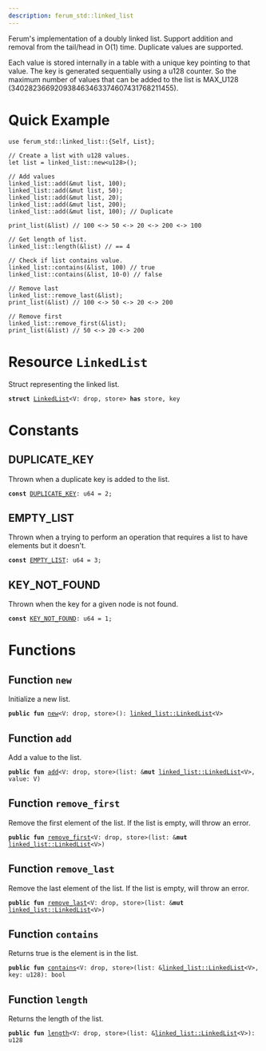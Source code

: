 ```yaml
---
description: ferum_std::linked_list
---
```


Ferum's implementation of a doubly linked list. Support addition and removal from the tail/head in O(1) time.
Duplicate values are supported.

Each value is stored internally in a table with a unique key pointing to that value. The key is generated
sequentially using a u128 counter. So the maximum number of values that can be added to the list is MAX_U128
(340282366920938463463374607431768211455).


<a name="@quick-example"></a>

# Quick Example


```
use ferum_std::linked_list::{Self, List};

// Create a list with u128 values.
let list = linked_list::new<u128>();

// Add values
linked_list::add(&mut list, 100);
linked_list::add(&mut list, 50);
linked_list::add(&mut list, 20);
linked_list::add(&mut list, 200);
linked_list::add(&mut list, 100); // Duplicate

print_list(&list) // 100 <-> 50 <-> 20 <-> 200 <-> 100

// Get length of list.
linked_list::length(&list) // == 4

// Check if list contains value.
linked_list::contains(&list, 100) // true
linked_list::contains(&list, 10-0) // false

// Remove last
linked_list::remove_last(&list);
print_list(&list) // 100 <-> 50 <-> 20 <-> 200

// Remove first
linked_list::remove_first(&list);
print_list(&list) // 50 <-> 20 <-> 200
```




<a name="ferum_std_linked_list_LinkedList"></a>

# Resource `LinkedList`

Struct representing the linked list.


<pre><code><b>struct</b> <a href="linked_list.md#ferum_std_linked_list_LinkedList">LinkedList</a>&lt;V: drop, store&gt; <b>has</b> store, key
</code></pre>



<a name="@constants"></a>

# Constants


<a name="@duplicate_key"></a>

## DUPLICATE_KEY


<a name="ferum_std_linked_list_DUPLICATE_KEY"></a>

Thrown when a duplicate key is added to the list.


<pre><code><b>const</b> <a href="linked_list.md#ferum_std_linked_list_DUPLICATE_KEY">DUPLICATE_KEY</a>: u64 = 2;
</code></pre>



<a name="@empty_list"></a>

## EMPTY_LIST


<a name="ferum_std_linked_list_EMPTY_LIST"></a>

Thrown when a trying to perform an operation that requires a list to have elements but it
doesn't.


<pre><code><b>const</b> <a href="linked_list.md#ferum_std_linked_list_EMPTY_LIST">EMPTY_LIST</a>: u64 = 3;
</code></pre>



<a name="@key_not_found"></a>

## KEY_NOT_FOUND


<a name="ferum_std_linked_list_KEY_NOT_FOUND"></a>

Thrown when the key for a given node is not found.


<pre><code><b>const</b> <a href="linked_list.md#ferum_std_linked_list_KEY_NOT_FOUND">KEY_NOT_FOUND</a>: u64 = 1;
</code></pre>



<a name="@functions"></a>

# Functions


<a name="ferum_std_linked_list_new"></a>

## Function `new`

Initialize a new list.


<pre><code><b>public</b> <b>fun</b> <a href="linked_list.md#ferum_std_linked_list_new">new</a>&lt;V: drop, store&gt;(): <a href="linked_list.md#ferum_std_linked_list_LinkedList">linked_list::LinkedList</a>&lt;V&gt;
</code></pre>



<a name="ferum_std_linked_list_add"></a>

## Function `add`

Add a value to the list.


<pre><code><b>public</b> <b>fun</b> <a href="linked_list.md#ferum_std_linked_list_add">add</a>&lt;V: drop, store&gt;(list: &<b>mut</b> <a href="linked_list.md#ferum_std_linked_list_LinkedList">linked_list::LinkedList</a>&lt;V&gt;, value: V)
</code></pre>



<a name="ferum_std_linked_list_remove_first"></a>

## Function `remove_first`

Remove the first element of the list. If the list is empty, will throw an error.


<pre><code><b>public</b> <b>fun</b> <a href="linked_list.md#ferum_std_linked_list_remove_first">remove_first</a>&lt;V: drop, store&gt;(list: &<b>mut</b> <a href="linked_list.md#ferum_std_linked_list_LinkedList">linked_list::LinkedList</a>&lt;V&gt;)
</code></pre>



<a name="ferum_std_linked_list_remove_last"></a>

## Function `remove_last`

Remove the last element of the list. If the list is empty, will throw an error.


<pre><code><b>public</b> <b>fun</b> <a href="linked_list.md#ferum_std_linked_list_remove_last">remove_last</a>&lt;V: drop, store&gt;(list: &<b>mut</b> <a href="linked_list.md#ferum_std_linked_list_LinkedList">linked_list::LinkedList</a>&lt;V&gt;)
</code></pre>



<a name="ferum_std_linked_list_contains"></a>

## Function `contains`

Returns true is the element is in the list.


<pre><code><b>public</b> <b>fun</b> <a href="linked_list.md#ferum_std_linked_list_contains">contains</a>&lt;V: drop, store&gt;(list: &<a href="linked_list.md#ferum_std_linked_list_LinkedList">linked_list::LinkedList</a>&lt;V&gt;, key: u128): bool
</code></pre>



<a name="ferum_std_linked_list_length"></a>

## Function `length`

Returns the length of the list.


<pre><code><b>public</b> <b>fun</b> <a href="linked_list.md#ferum_std_linked_list_length">length</a>&lt;V: drop, store&gt;(list: &<a href="linked_list.md#ferum_std_linked_list_LinkedList">linked_list::LinkedList</a>&lt;V&gt;): u128
</code></pre>
